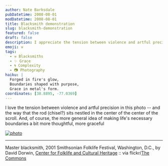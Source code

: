 ```yaml
---
author: Nate Barksdale
pubDatetime: 2008-08-01
modDatetime: 2008-08-01
title: Blacksmith demonstration
slug: blacksmith-demonstration
featured: false
draft: false
description: I appreciate the tension between violence and artful precision in this photograph.
emoji: ⚒️
tags:
  - ⚒️ Blacksmiths
  - ✨ Grace
  - 🌀 Complexity
  - 📷 Photography
haiku: |
  Forged in fire's glow,  
  Boundaries shaped with purpose,  
  Grace in metal's form.
coordinates: [38.8895, -77.0369]
---
```


I love the tension between violence and artful precision in this photo -- and the way that the rod (chisel?) sits nestled in the center of the center of the scroll. And, of course, the more general idea of making life's necessary boundaries a bit more thoughtful, more graceful

[![photo](http://culture-making.com/media/2548087053_b251b9ef18_b.jpg)](http://flickr.com/photos/smithsonian/2548087053/)

---

Master blacksmith, 2001 Smithsonian Folklife Festival, Washington, D.C., by David Dorwin, [Center for Folklife and Cultural Heritage](http://web.archive.org/web/20120204041104/http://www.folklife.si.edu/index.html) :: via flickr/[The Commons](http://flickr.com/commons/)
